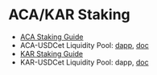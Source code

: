 # ACA/KAR Staking

* [ACA Staking Guide](https://guide.acalaapps.wiki/staking/aca-staking)
* ACA-USDCet Liquidity Pool: [dapp](https://apps.karura.network/swap/bootstrap), [doc](https://wiki.karura.app/stake/bootstrapping)
* [KAR Staking Guide](https://wiki.karura.app/stake/kar-staking)
* KAR-USDCet Liquidity Pool: dapp, [doc](https://guide.acalaapps.wiki/acala-swap/bootstrapping-guide)
